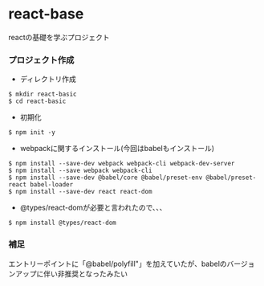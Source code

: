 # react-base
reactの基礎を学ぶプロジェクト

### プロジェクト作成
- ディレクトリ作成
```
$ mkdir react-basic
$ cd react-basic
```
- 初期化
```
$ npm init -y
```
- webpackに関するインストール(今回はbabelもインストール)
```
$ npm install --save-dev webpack webpack-cli webpack-dev-server
$ npm install --save webpack webpack-cli
$ npm install --save-dev @babel/core @babel/preset-env @babel/preset-react babel-loader
$ npm install --save-dev react react-dom
```
- @types/react-domが必要と言われたので、、、
```
$ npm install @types/react-dom
```



### 補足
エントリーポイントに「@babel/polyfill"」を加えていたが、babelのバージョンアップに伴い非推奨となったみたい
